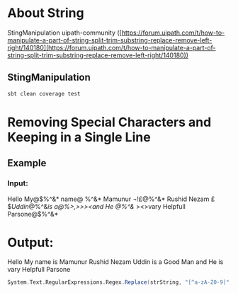 # About String<a id="sec-3" name="sec-3"></a>


StingManipulation uipath-community  ([https://forum.uipath.com/t/how-to-manipulate-a-part-of-string-split-trim-substring-replace-remove-left-right/140180](https://forum.uipath.com/t/how-to-manipulate-a-part-of-string-split-trim-substring-replace-remove-left-right/140180))

## StingManipulation 

```sh
sbt clean coverage test
```

# Removing Special Characters and Keeping in a Single Line

## Example

### Input:
Hello My@$%^&*               name@                              $%^&* is@$%^&* Mamunur ¬!£$@$%^&* Rushid
Nezam £$$Uddin @$%^&*is 			a@$%^&* Good %^$%>,><Man >>><and 
He @$%^&* is@$%^&*  ><>vary Helpfull Parsone@$%^&*
# Output: 
Hello My                     name                                     is       Mamunur            Rushid Nezam    Uddin       is    a       Good         Man     and  He        is           vary Helpfull Parsone
```scala
System.Text.RegularExpressions.Regex.Replace(strString, "[^a-zA-Z0-9]", " ")
```